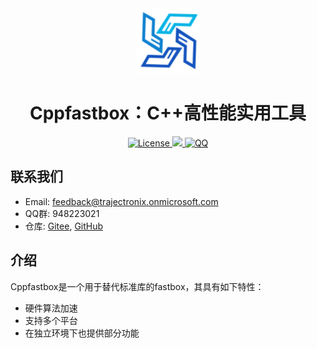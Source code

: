 <div align="center">
    <img src="image/logo.png" , alt="logo" />
    <h1>Cppfastbox：C++高性能实用工具</h1>
    <a href="LICENSE">
        <img src="https://img.shields.io/badge/License-Apache%202.0-green.svg" , alt="License" />
    </a>
    <a href="https://zh.cppreference.com">
        <img src="https://img.shields.io/badge/language-c++23-blue.svg" ,alt="cppreference" />
    </a>
    <a
        href="http://qm.qq.com/cgi-bin/qm/qr?_wv=1027&k=P8iOSLG5JHTEP0ts8dhOaUfGY_0yRqL8&authKey=tihqfi7sEFKBkSGjZLCuTqS2ktntCkgu7XGg30T2Te%2BrIrHLOaCcu8EEnK9ky8FF&noverify=0&group_code=948223021">
        <img src="https://img.shields.io/badge/chat-on%20QQ-red.svg" , alt="QQ" />
    </a>
</div>

## 联系我们

- Email: feedback@trajectronix.onmicrosoft.com
- QQ群: 948223021
- 仓库: [Gitee](https://gitee.com/trajectronix/cppfastbox), [GitHub](https://github.com/trajectronix/cppfastbox)

## 介绍

Cppfastbox是一个用于替代标准库的fastbox，其具有如下特性：

- 硬件算法加速
- 支持多个平台
- 在独立环境下也提供部分功能
